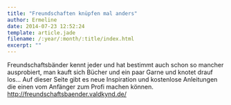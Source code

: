 ```yaml
---
title: "Freundschaften knüpfen mal anders"
author: Ermeline
date: 2014-07-23 12:52:24
template: article.jade
filename: /:year/:month/:title/index.html
excerpt: ""
---
```


Freundschaftsbänder kennt jeder und hat bestimmt auch schon so mancher
ausprobiert, man kauft sich Bücher und ein paar Garne und knotet drauf
los... Auf dieser Seite gibt es neue Inspiration und kostenlose
Anleitungen die einen vom Anfänger zum Profi machen können.
http://freundschaftsbaender.valdkynd.de/
